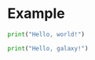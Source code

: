 # Example

```python
print("Hello, world!")
```

<!--dinject-->

~~~python
print("Hello, galaxy!")
~~~

<!--dinject-->
